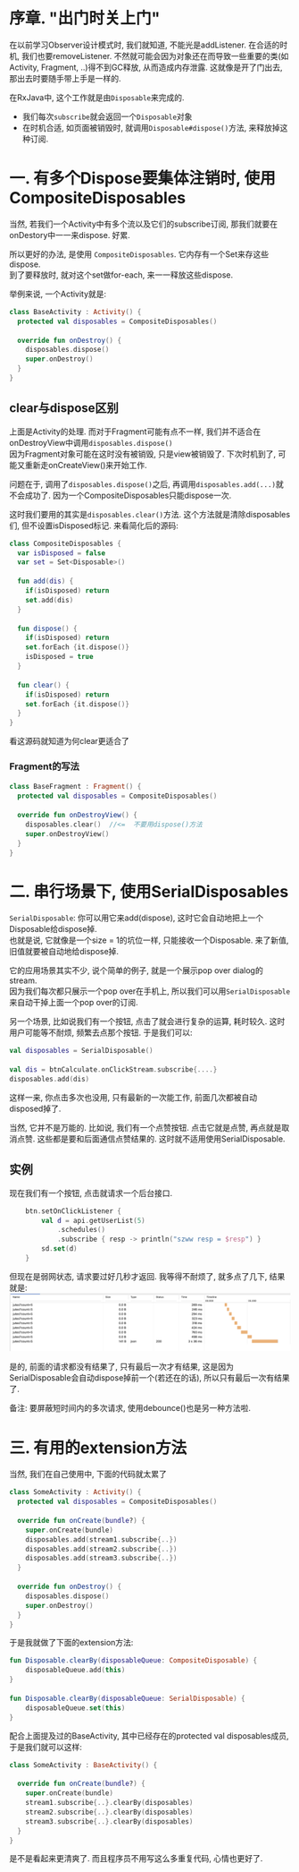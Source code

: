 # 序章. "出门时关上门"
在以前学习Observer设计模式时, 我们就知道, 不能光是addListener. 在合适的时机, 我们也要removeListener. 不然就可能会因为对象还在而导致一些重要的类(如Activity, Fragment, ..)得不到GC释放, 从而造成内存泄露.  这就像是开了门出去, 那出去时要随手带上手是一样的. 

在RxJava中, 这个工作就是由`Disposable`来完成的. 
* 我们每次`subscribe`就会返回一个`Disposable`对象
* 在时机合适, 如页面被销毁时, 就调用`Disposable#dispose()`方法, 来释放掉这种订阅. 

# 一. 有多个Dispose要集体注销时, 使用CompositeDisposables
当然, 若我们一个Activity中有多个流以及它们的subscribe订阅, 那我们就要在onDestory中一一来dispose. 好累. 

所以更好的办法, 是使用 `CompositeDisposables`.  它内存有一个Set<Disposable>来存这些dispose. <br/>
到了要释放时, 就对这个set做for-each, 来一一释放这些dispose. 

举例来说, 一个Activity就是: 
```kotlin
class BaseActivity : Activity() {
  protected val disposables = CompositeDisposables()

  override fun onDestroy() {
    disposables.dispose()
    super.onDestroy()    
  }
}
```

## clear与dispose区别
上面是Activity的处理. 而对于Fragment可能有点不一样, 我们并不适合在onDestroyView中调用`disposables.dispose()` <br/>
因为Fragment对象可能在这时没有被销毁, 只是view被销毁了. 下次时机到了, 可能又重新走onCreateView()来开始工作. 

问题在于, 调用了`disposables.dispose()`之后, 再调用`disposables.add(...)`就不会成功了. 因为一个CompositeDisposables只能dispose一次. 

这时我们要用的其实是`disposables.clear()`方法. 这个方法就是清除disposables们, 但不设置isDisposed标记. 来看简化后的源码: 
```kotlin
class CompositeDisposables {
  var isDisposed = false
  var set = Set<Disposable>()

  fun add(dis) {
    if(isDisposed) return
    set.add(dis)
  }

  fun dispose() {
    if(isDisposed) return
    set.forEach {it.dispose()}
    isDisposed = true
  }

  fun clear() {
    if(isDisposed) return
    set.forEach {it.dispose()}
  }
}
```
看这源码就知道为何clear更适合了

### Fragment的写法
```kotlin
class BaseFragment : Fragment() {
  protected val disposables = CompositeDisposables()

  override fun onDestroyView() {
    disposables.clear()  //<=  不要用dispose()方法
    super.onDestroyView()    
  }  
}
```

# 二. 串行场景下, 使用SerialDisposables

`SerialDisposable`:  你可以用它来add(dispose), 这时它会自动地把上一个Disposable给dispose掉. <br/>
也就是说, 它就像是一个size = 1的坑位一样, 只能接收一个Disposable. 来了新值, 旧值就要被自动地给dispose掉. 

它的应用场景其实不少, 说个简单的例子, 就是一个展示pop over dialog的stream.  <br/>
因为我们每次都只展示一个pop over在手机上, 所以我们可以用`SerialDisposable`来自动干掉上面一个pop over的订阅.

另一个场景, 比如说我们有一个按钮, 点击了就会进行复杂的运算, 耗时较久. 这时用户可能等不耐烦, 频繁去点那个按钮. 于是我们可以: 
```kotlin
val disposables = SerialDisposable()

val dis = btnCalculate.onClickStream.subscribe{....}
disposables.add(dis)
```
这样一来, 你点击多次也没用, 只有最新的一次能工作, 前面几次都被自动disposed掉了. 


当然, 它并不是万能的. 比如说, 我们有一个点赞按钮. 点击它就是点赞, 再点就是取消点赞. 这些都是要和后面通信点赞结果的. 这时就不适用使用SerialDisposable.


## 实例
现在我们有一个按钮, 点击就请求一个后台接口. 
```kotlin
    btn.setOnClickListener {
        val d = api.getUserList(5)
            .schedules()
            .subscribe { resp -> println("szww resp = $resp") }
        sd.set(d)
    }
```
但现在是弱网状态, 请求要过好几秒才返回. 我等得不耐烦了, 就多点了几下, 结果就是: 
![image](img/image-20231125232355-9v9upql.png)

是的, 前面的请求都没有结果了, 只有最后一次才有结果, 这是因为SerialDisposable会自动dispose掉前一个(若还在的话), 所以只有最后一次有结果了. 

备注: 要屏蔽短时间内的多次请求, 使用debounce()也是另一种方法啦. 


# 三. 有用的extension方法
当然, 我们在自己使用中, 下面的代码就太累了
```kotlin
class SomeActivity : Activity() {
  protected val disposables = CompositeDisposables()

  override fun onCreate(bundle?) {
    super.onCreate(bundle)
    disposables.add(stream1.subscribe{..})
    disposables.add(stream2.subscribe{..})
    disposables.add(stream3.subscribe{..})
  }

  override fun onDestroy() {
    disposables.dispose()
    super.onDestroy()    
  }
}
```

于是我就做了下面的extension方法: 
```kotlin
fun Disposable.clearBy(disposableQueue: CompositeDisposable) {
    disposableQueue.add(this)
}

fun Disposable.clearBy(disposableQueue: SerialDisposable) {
    disposableQueue.set(this)
}
```

配合上面提及过的BaseActivity, 其中已经存在的protected val disposables成员, 于是我们就可以这样: 
```kotlin
class SomeActivity : BaseActivity() {

  override fun onCreate(bundle?) {
    super.onCreate(bundle)
    stream1.subscribe{..}.clearBy(disposables)
    stream2.subscribe{..}.clearBy(disposables)
    stream3.subscribe{..}.clearBy(disposables)
  }
}
```

是不是看起来更清爽了. 而且程序员不用写这么多重复代码, 心情也更好了. 

